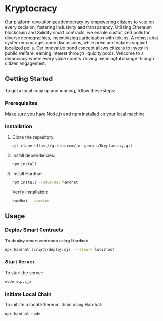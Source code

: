 # Kryptocracy

Our platform revolutionizes democracy by empowering citizens to vote on every decision, fostering inclusivity and transparency. Utilizing Ethereum blockchain and Solidity smart contracts, we enable customized polls for diverse demographics, incentivizing participation with tokens. A robust chat system encourages open discussions, while premium features support localized polls. Our innovative bond concept allows citizens to invest in public welfare, earning interest through liquidity pools. Welcome to a democracy where every voice counts, driving meaningful change through citizen engagement.

## Getting Started

To get a local copy up and running, follow these steps:

### Prerequisites

Make sure you have Node.js and npm installed on your local machine.

### Installation

1. Clone the repository:
   ```sh
   git clone https://github.com/jmt-genius/Kryptocracy.git
   ```
2. Install dependencies:
   ```sh
   npm install
   ```
3. Install Hardhat:
   ```sh
   npm install --save-dev hardhat
   ```
   Verify installation:
   ```sh
   hardhat --version
   ```

## Usage

### Deploy Smart Contracts

To deploy smart contracts using Hardhat:

```sh
npx hardhat scripts/deploy.cjs --network localhost
```

### Start Server

To start the server:

```sh
node app.cjs
```
### Initiate Local Chain

To initiate a local Ethereum chain using Hardhat:

```sh
npx hardhat node
```


